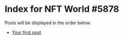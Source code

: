 # Index for NFT World #5878
Posts will be displayed in the order below:

- [Your first post](./001-first.md)

